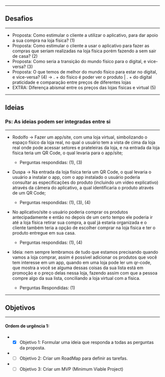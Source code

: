 ***
## Desafios
***
* Proposta: Como estimular o cliente a utilizar o aplicativo, para dar apoio a sua compra na loja física? (1)
* Proposta: Como estimular o cliente a usar o aplicativo para fazer as compras que seriam realizadas na 
loja física porém fazendo a sem sair de casa? (2)
* Proposta: Como seria a transição do mundo físico para o digital, e vice-versa? (3)
* Proposta: O que temos de melhor do mundo físico para estar no digital, e vice-versa? (4) -> . + do físico é poder ver o produto | . + do digital praticidade e comparação entre preços de diferentes lojas
* EXTRA: Diferença abismal entre os preços das lojas físicas e virtual (5)

***
## Ideias
### Ps: As ideias podem ser integradas entre si
***
* Rodolfo -> Fazer um app/site, com uma loja virtual, simbolizando o espaço físico da loja real, no
qual o usuário tem a vista de cima da loja real onde pode acessar setores e prateleiras da loja, e na
entrada da loja física teria um QR Code, o qual levaria para o app/site;
   * Perguntas respondidas: (1), (3)
   
* Duspa -> Na entrada da loja física teria um QR Code, o qual levaria o usuário a instalar o app, com o app instalado o usuário poderia consultar as especificações do produto (incluindo um vídeo explicativo) através da câmera do aplicativo, a qual identificaria o produto através de um QR Code;
   * Perguntas respondidas: (1), (3), (4)
   
* No aplicativo/site o usuário poderia comprar os produtos antecipadamente e então no depois de um certo tempo ele poderia ir até a loja física retirar sua compra, a qual já estaria organizada e o cliente também teria a opção de escolher comprar na loja fisica e ter o produto entregue em sua casa.
   * Perguntas respondidas: (1), (4)
   
 * Ideia: nem sempre lembramos de tudo que estamos precisando quando vamos a loja comprar, assim é possível adicionar os produtos que você tem interesse em um app, quando em uma loja pode ler um qr-code, que mostra a você se alguma dessas coisas da sua lista está em promoção e o preço delas nessa loja, fazendo assim com que a pessoa compre algo da sua lista, conciliando a loja virtual com a física.
   * Perguntas Respondidas: (1)
  
***
## Objetivos
***
#### Ordem de urgência 1:
* - [x] Objetivo 1: Formular uma ideia que responda a todas as perguntas da proposta.
* - [ ] Objetivo 2: Criar um RoadMap para definir as tarefas.
* - [ ] Objetivo 3: Criar um MVP (Minimum Viable Project)
